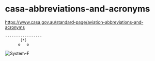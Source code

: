 # casa-abbreviations-and-acronyms

https://www.casa.gov.au/standard-page/aviation-abbreviations-and-acronyms

    -----------------
           {*}
          o   o

![System-F](https://system-f.gitlab.io/logo/systemf-450x450.jpg)
